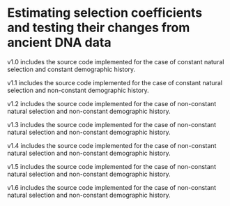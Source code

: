 # Estimating selection coefficients and testing their changes from ancient DNA data

v1.0 includes the source code implemented for the case of constant natural selection and constant demographic history.

v1.1 includes the source code implemented for the case of constant natural selection and non-constant demographic history.

v1.2 includes the source code implemented for the case of non-constant natural selection and non-constant demographic history.

v1.3 includes the source code implemented for the case of non-constant natural selection and non-constant demographic history.

v1.4 includes the source code implemented for the case of non-constant natural selection and non-constant demographic history.

v1.5 includes the source code implemented for the case of non-constant natural selection and non-constant demographic history.

v1.6 includes the source code implemented for the case of non-constant natural selection and non-constant demographic history.
